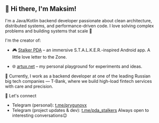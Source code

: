 ## 👋 Hi there, I'm Maksim!

I'm a Java/Kotlin backend developer passionate about clean architecture, distributed systems, and performance-driven code. I love solving complex problems and building systems that scale 🚀

I'm the creator of:

- 🎮 [Stalker PDA](https://play.google.com/store/apps/details?id=net.artux.pda&hl=ru&pli=1) – an immersive S.T.A.L.K.E.R.-inspired Android app. A little love letter to the Zone.

- 🌐 [artux.net](artux.net) – my personal playground for experiments and ideas.

💼 Currently, I work as a backend developer at one of the leading Russian big tech companies — T-Bank, where we build high-load fintech services with care and precision.

💬 Let's connect
- Telegram (personal): [t.me/prygunovx](t.me/prygunovx)
- Telegram (project updates & dev): [t.me/pda_stalkers](t.me/pda_stalkers)
Always open to interesting conversations😉
